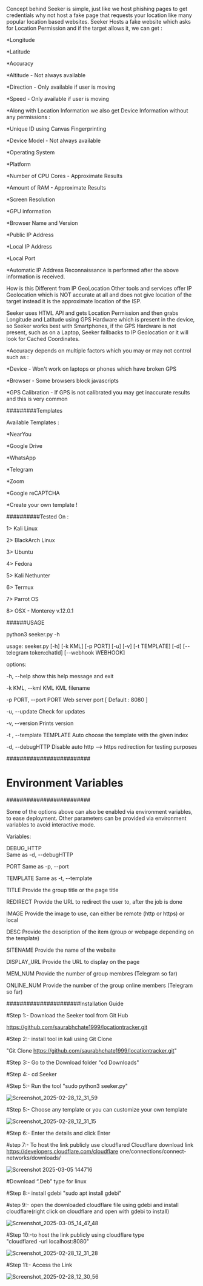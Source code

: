 Concept behind Seeker is simple, just like we host phishing pages to get credentials why not host a fake page that requests your location like many popular location based websites. Seeker Hosts a fake website which asks for Location Permission and if the target allows it, we can get :


*Longitude

*Latitude

*Accuracy

*Altitude - Not always available

*Direction - Only available if user is moving

*Speed - Only available if user is moving

*Along with Location Information we also get Device Information without any permissions :

*Unique ID using Canvas Fingerprinting

*Device Model - Not always available

*Operating System

*Platform

*Number of CPU Cores - Approximate Results

*Amount of RAM - Approximate Results

*Screen Resolution

*GPU information

*Browser Name and Version

*Public IP Address

*Local IP Address

*Local Port

*Automatic IP Address Reconnaissance is performed after the above information is received.


How is this Different from IP GeoLocation
Other tools and services offer IP Geolocation which is NOT accurate at all and does not give location of the target instead it is the approximate location of the ISP.


Seeker uses HTML API and gets Location Permission and then grabs Longitude and Latitude using GPS Hardware which is present in the device, so Seeker works best with Smartphones, if the GPS Hardware is not present, such as on a Laptop, Seeker fallbacks to IP Geolocation or it will look for Cached Coordinates.


*Accuracy depends on multiple factors which you may or may not control such as :

*Device - Won't work on laptops or phones which have broken GPS

*Browser - Some browsers block javascripts

*GPS Calibration - If GPS is not calibrated you may get inaccurate results and this is very common

#########Templates

Available Templates :

*NearYou

*Google Drive 

*WhatsApp

*Telegram

*Zoom 

*Google reCAPTCHA 

*Create your own template !


##########Tested On :

1> Kali Linux

2> BlackArch Linux

3> Ubuntu

4> Fedora

5> Kali Nethunter

6> Termux

7> Parrot OS

8> OSX - Monterey v.12.0.1







######USAGE

python3 seeker.py -h

usage: seeker.py [-h]    [-k KML]    [-p PORT]   [-u]   [-v]   [-t TEMPLATE]   [-d]   [--telegram token:chatId]   [--webhook WEBHOOK]

options:

  -h,        --help                                         show this help message and exit
  
  -k KML,    --kml KML                                      KML filename
  
  -p PORT,   --port PORT                                    Web server port [ Default : 8080 ]
  
  -u,        --update                                       Check for updates
  
  -v,        --version                                      Prints version
  
  -t ,       --template TEMPLATE                            Auto choose the template with the given index
  
  -d,        --debugHTTP                                    Disable auto http --> https redirection for testing purposes 
  

          
#########################
# Environment Variables #
#########################

Some of the options above can also be enabled via environment variables, to ease deployment.
Other parameters can be provided via environment variables to avoid interactive mode.

Variables:
  
  DEBUG_HTTP                                  
                                                                    Same as -d, --debugHTTP
  
  PORT                                                              Same as -p, --port
  
  TEMPLATE                                                          Same as -t, --template
  
  TITLE                                                             Provide the group title or the page title
  
  REDIRECT                                                          Provide the URL to redirect the user to, after the job is done
  
  IMAGE                                                             Provide the image to use, can either be remote (http or https) or local
  
                                                  
                                                   
  DESC                                                              Provide the description of the item (group or webpage depending on the template)
  
  SITENAME                                                          Provide the name of the website
  
  DISPLAY_URL                                                       Provide the URL to display on the page
  
  MEM_NUM                                                           Provide the number of group membres (Telegram so far)
  
  ONLINE_NUM                                                        Provide the number of the group online members (Telegram so far)
  
 
                        
######################Installation Guide

#Step 1:- Download the Seeker tool from Git Hub 

https://github.com/saurabhchate1999/locationtracker.git

#Step 2:- install tool in kali using Git Clone 

"Git Clone https://github.com/saurabhchate1999/locationtracker.git" 

#Step 3:- Go to the Download folder 
"cd Downloads" 

#Step 4:- cd Seeker 

#Step 5:- Run the tool 
"sudo python3 seeker.py"

![Screenshot_2025-02-28_12_31_59](https://github.com/user-attachments/assets/79b82e6d-bbab-4c8f-9a04-2a0174a483bb)


#Step 5:- Choose any template or you can customize your own template

![Screenshot_2025-02-28_12_31_15](https://github.com/user-attachments/assets/4899bf7c-37d3-491b-b6a1-d835a800b4b3)


#Step 6:- Enter the details and click Enter

#step 7:- To host the link publicly use cloudflared 
Cloudflare download link https://developers.cloudflare.com/cloudflare
one/connections/connect-networks/downloads/

![Screenshot 2025-03-05 144716](https://github.com/user-attachments/assets/db248346-b960-43ac-b9ec-c6bae4fbd5dd)

#Download “.Deb” type for linux 

#Step 8:- install gdebi 
"sudo apt install gdebi" 

#step 9:- open the downloaded cloudflare file using gdebi and install cloudflare(right click on 
cloudflare and open with gdebi to install)

![Screenshot_2025-03-05_14_47_48](https://github.com/user-attachments/assets/63a1b390-c4c9-40ef-a8f7-b3adb5f91312)


#Step 10:-to host the link publicly using cloudflare type  
"cloudflared -url localhost:8080"

![Screenshot_2025-02-28_12_31_28](https://github.com/user-attachments/assets/1381bd06-fb7e-44dd-a35b-f57405381a85)

#Step 11:- Access the Link

![Screenshot_2025-02-28_12_30_56](https://github.com/user-attachments/assets/c2b97ff4-6faa-4db1-b7cf-509a4db6068f)





